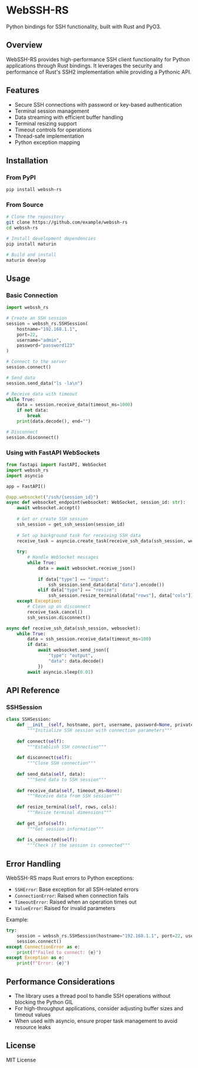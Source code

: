 # WebSSH-RS

Python bindings for SSH functionality, built with Rust and PyO3.

## Overview

WebSSH-RS provides high-performance SSH client functionality for Python applications through Rust bindings. It leverages the security and performance of Rust's SSH2 implementation while providing a Pythonic API.

## Features

- Secure SSH connections with password or key-based authentication
- Terminal session management
- Data streaming with efficient buffer handling
- Terminal resizing support
- Timeout controls for operations
- Thread-safe implementation
- Python exception mapping

## Installation

### From PyPI

```bash
pip install webssh-rs
```

### From Source

```bash
# Clone the repository
git clone https://github.com/example/webssh-rs
cd webssh-rs

# Install development dependencies
pip install maturin

# Build and install
maturin develop
```

## Usage

### Basic Connection

```python
import webssh_rs

# Create an SSH session
session = webssh_rs.SSHSession(
    hostname="192.168.1.1",
    port=22,
    username="admin",
    password="password123"
)

# Connect to the server
session.connect()

# Send data
session.send_data("ls -la\n")

# Receive data with timeout
while True:
    data = session.receive_data(timeout_ms=1000)
    if not data:
        break
    print(data.decode(), end="")

# Disconnect
session.disconnect()
```

### Using with FastAPI WebSockets

```python
from fastapi import FastAPI, WebSocket
import webssh_rs
import asyncio

app = FastAPI()

@app.websocket("/ssh/{session_id}")
async def websocket_endpoint(websocket: WebSocket, session_id: str):
    await websocket.accept()
    
    # Get or create SSH session
    ssh_session = get_ssh_session(session_id)
    
    # Set up background task for receiving SSH data
    receive_task = asyncio.create_task(receive_ssh_data(ssh_session, websocket))
    
    try:
        # Handle WebSocket messages
        while True:
            data = await websocket.receive_json()
            
            if data["type"] == "input":
                ssh_session.send_data(data["data"].encode())
            elif data["type"] == "resize":
                ssh_session.resize_terminal(data["rows"], data["cols"])
    except Exception:
        # Clean up on disconnect
        receive_task.cancel()
        ssh_session.disconnect()

async def receive_ssh_data(ssh_session, websocket):
    while True:
        data = ssh_session.receive_data(timeout_ms=100)
        if data:
            await websocket.send_json({
                "type": "output",
                "data": data.decode()
            })
        await asyncio.sleep(0.01)
```

## API Reference

### SSHSession

```python
class SSHSession:
    def __init__(self, hostname, port, username, password=None, private_key=None, device_type=None):
        """Initialize SSH session with connection parameters"""
        
    def connect(self):
        """Establish SSH connection"""
        
    def disconnect(self):
        """Close SSH connection"""
        
    def send_data(self, data):
        """Send data to SSH session"""
        
    def receive_data(self, timeout_ms=None):
        """Receive data from SSH session"""
        
    def resize_terminal(self, rows, cols):
        """Resize terminal dimensions"""
        
    def get_info(self):
        """Get session information"""
        
    def is_connected(self):
        """Check if the session is connected"""
```

## Error Handling

WebSSH-RS maps Rust errors to Python exceptions:

- `SSHError`: Base exception for all SSH-related errors
- `ConnectionError`: Raised when connection fails
- `TimeoutError`: Raised when an operation times out
- `ValueError`: Raised for invalid parameters

Example:

```python
try:
    session = webssh_rs.SSHSession(hostname="192.168.1.1", port=22, username="admin")
    session.connect()
except ConnectionError as e:
    print(f"Failed to connect: {e}")
except Exception as e:
    print(f"Error: {e}")
```

## Performance Considerations

- The library uses a thread pool to handle SSH operations without blocking the Python GIL
- For high-throughput applications, consider adjusting buffer sizes and timeout values
- When used with asyncio, ensure proper task management to avoid resource leaks

## License

MIT License
